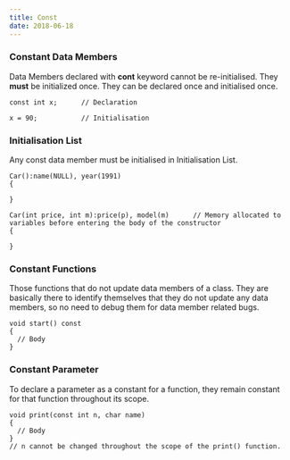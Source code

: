 ```yaml
---
title: Const
date: 2018-06-18
---
```

### Constant Data Members
Data Members declared with **cont** keyword cannot be re-initialised.
They **must** be initialized once.
They can be declared once and initialised once.
```
const int x;      // Declaration

x = 90;           // Initialisation
```
### Initialisation List
Any const data member must be initialised in Initialisation List.
```
Car():name(NULL), year(1991)
{

}

Car(int price, int m):price(p), model(m)      // Memory allocated to variables before entering the body of the constructor
{

}
```
### Constant Functions
Those functions that do not update data members of a class. They are basically there to identify themselves that they do not update any data members, so no need to debug them for data member related bugs.
```
void start() const
{
  // Body
}
```
### Constant Parameter
To declare a parameter as a constant for a function, they remain constant for that function throughout its scope.
```
void print(const int n, char name)
{
  // Body
}
// n cannot be changed throughout the scope of the print() function.
```
